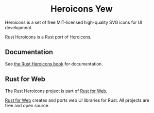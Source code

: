 <!-- <p align="center">
    <a href="../../logo.svg">
        <img src="../../logo.svg" width="300" height="200" alt="Rust Heroicons Logo">
    </a>
</p> -->

<h1 align="center">Heroicons Yew</h1>

Heroicons is a set of free MIT-licensed high-quality SVG icons for UI development.

[Rust Heroicons](https://github.com/RustForWeb/heroicons) is a Rust port of [Heroicons](https://heroicons.dev/).

## Documentation

See [the Rust Heroicons book](https://heroicons.rustforweb.org/) for documentation.

## Rust for Web

The Rust Heroicons project is part of [Rust for Web](https://github.com/RustForWeb).

[Rust for Web](https://github.com/RustForWeb) creates and ports web UI libraries for Rust. All projects are free and open source.
